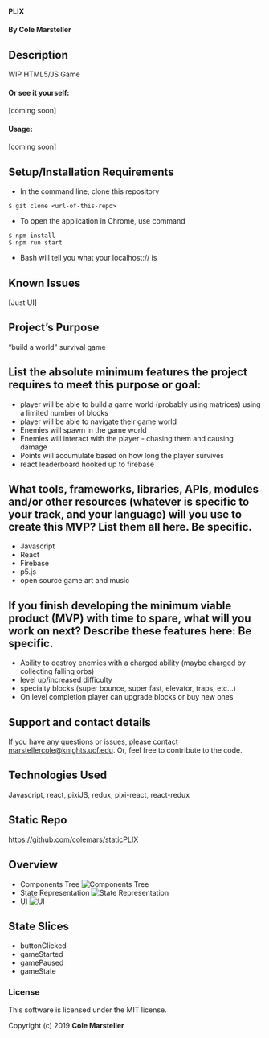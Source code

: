 
#### PLIX

#### By Cole Marsteller

## Description

WIP HTML5/JS Game

#### Or see it yourself:
[coming soon]

#### Usage:

[coming soon]

## Setup/Installation Requirements

* In the command line, clone this repository
```
$ git clone <url-of-this-repo>
```

* To open the application in Chrome, use command
```
$ npm install
$ npm run start
```
* Bash will tell you what your localhost://<port-goes-here> is

## Known Issues

[Just UI]

## Project’s Purpose

“build a world" survival game

## List the absolute minimum features the project requires to meet this purpose or goal:

* player will be able to build a game world (probably using matrices) using a limited number of blocks
* player will be able to navigate their game world
* Enemies will spawn in the game world
* Enemies will interact with the player - chasing them and causing damage
* Points will accumulate based on how long the player survives
* react leaderboard hooked up to firebase

## What tools, frameworks, libraries, APIs, modules and/or other resources (whatever is specific to your track, and your language) will you use to create this MVP? List them all here. Be specific.

* Javascript
* React
* Firebase
* p5.js
* open source game art and music

## If you finish developing the minimum viable product (MVP) with time to spare, what will you work on next? Describe these features here: Be specific.

* Ability to destroy enemies with a charged ability (maybe charged by collecting falling orbs)
* level up/increased difficulty
* specialty blocks (super bounce, super fast, elevator, traps, etc…)
* On level completion player can upgrade blocks or buy new ones

## Support and contact details

If you have any questions or issues, please contact marstellercole@knights.ucf.edu. Or, feel free to contribute to the code.

## Technologies Used

Javascript, react, pixiJS, redux, pixi-react, react-redux

## Static Repo

https://github.com/colemars/staticPLIX

## Overview

* Components Tree
![Components Tree](https://github.com/colemars/PLIX/blob/master/public/assets/images/components.png)
* State Representation
![State Representation](https://github.com/colemars/PLIX/blob/master/public/assets/images/state.png)
* UI
![UI](https://github.com/colemars/PLIX/blob/master/public/assets/images/UI.png)

## State Slices

* buttonClicked
* gameStarted
* gamePaused
* gameState


### License

This software is licensed under the MIT license.

Copyright (c) 2019 **Cole Marsteller**
